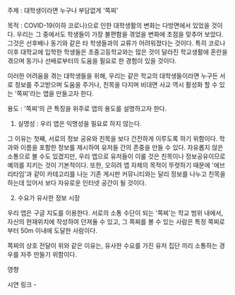 주제 : 대학생이라면 누구나 부담없게 '쪽찌'

목적 : 
 COVID-19(이하 코로나)으로 인한 대학생활의 변화는 다방면에서 있었을 것이다.
 우리는 그 중에서도 학생들이 가장 불편함을 겪었을 변화에 초점을 맞추어 보았다.
 그것은 선후배나 동기와 같은 타 학생들과의 교류가 어려워졌다는 것이다.
 특히 코로나 이후 대학교에 입학한 학생들은 초중고등학교와는 많은 것이 달라진 학교생활에 혼란을 겪으며
 동기나 선배로부터의 도움을 필요로 한 경험이 있을 것이다.

 이러한 어려움을 겪는 대학생들을 위해, 우리는 같은 학교의 대학생들이라면 누구든 
 서로 정보를 주고받으며 도움을 주거나,
 친목을 다지며 비대면 사교 역시 활성화 할 수 있는 
 '쪽찌'라는 앱을 만들고자 한다.

용도 : '쪽찌'의 큰 특징을 위주로 앱의 용도를 설명하고자 한다.

 1. 실명성 : 우리 앱은 익명성을 필요로 하지 않는다.
 
  그 이유는 첫째, 서로의 정보 공유와 친목을 보다 건전하게 이루도록 하기 위함이다.
  학과와 이름을 포함한 정보를 제시하여 유저들 간의 존중을 만들 수 있다.
  자유롭지 않은 소통으로 볼 수도 있겠지만, 우리 앱으로 유저들이 이룰 것은 
  친목이나 정보공유이므로 예의를 지키는 것이 기본적이다.
  또한, 오히려 앱 자체의 목적이 뚜렷하기 때문에 
  '에브리타임'과 같이 카테고리를 나눈 기존 게시판 커뮤니티와는 달리
  정보를 나누고 친목을 하는데 있어서 보다 자유로운 인터넷 공간이 될 것이다.
  
 2. 수요가 유사한 정보 시장
 
  우리 앱은 구글 지도를 이용한다.
  서로의 소통 수단이 되는 '쪽찌'는
  학교 범위 내에서, 자신의 현재위치에 작성하여 던져둘 수 있고,
  그 쪽찌를 볼 수 있는 사람은 특정 쪽찌로부터 50m 이내에 도달한 사람이다.
  
  쪽찌의 상호 전달이 위와 같은 이유는, 
  유사한 수요를 가진 유저 집단 끼리 소통하는 경우를 자주 만들기 위함이다.
  
  
영향


시연 링크 - 
